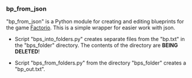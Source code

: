 ### bp_from_json

"bp_from_json" is a Python module for creating and editing blueprints for the game [Factorio](https://factorio.com/).
This is a simple wrapper for easier work with json.



* Script "bps_into_folders.py" creates separate files from the "bp.txt" in the "bps_folder" directory. The contents of the directory are **BEING DELETED**!


* Script "bps_from_folders.py" from the directory "bps_folder" creates a "bp_out.txt".

